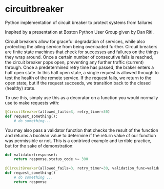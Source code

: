 # circuitbreaker
Python implementation of circuit breaker to protect systems from failures

Inspired by a presentation at Boston Python User Group given by Dan Riti.

Circuit breakers allow for graceful degradation of services, while also protecting the ailing service from 
being overloaded further. Circuit breakers are finite state machines that check for successes and failures 
on the things they wrap around. Once a certain number of consecutive fails is reached, the circuit breaker 
pops open, preventing any further traffic (current) through. Once a predetermined retry time has passed, the
braker enters a half open state. In this half open state, a single request is allowed through to test the health
of the remote service. If the request fails, we return to the open state, but if the request succeeds, we transition
back to the closed (healthy) state. 

To use this, simply use this as a decorator on a function you would normally use to make requests with:
```python
@CircuitBreaker(allowed_fails=3, retry_timer=30)
def request_something():
    # do something...
```

You may also pass a validator function that checks the result of the function and returns a boolean value 
to determine if the return value of our function was permissible or not. This is a contrived example and
terrible practice, but for the sake of demonstration:
```python
def validator(response):
    return response.status_code >= 300
    
@CircuitBreaker(allowed_fails=3, retry_timer=30, validation_func=validator)
def request_something()
    # do something ...
    return response


